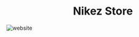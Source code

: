 <h1 align="center">Nikez Store</h1>

![website](https://github.com/s4iTen/PFA_Project/assets/113900578/2992b43f-accb-4d04-a178-f966cf4dbe51)
